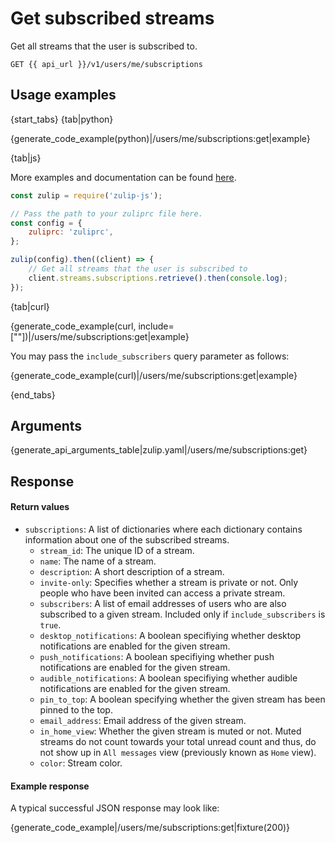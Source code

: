 # Get subscribed streams

Get all streams that the user is subscribed to.

`GET {{ api_url }}/v1/users/me/subscriptions`

## Usage examples

{start_tabs}
{tab|python}

{generate_code_example(python)|/users/me/subscriptions:get|example}

{tab|js}

More examples and documentation can be found [here](https://github.com/zulip/zulip-js).

```js
const zulip = require('zulip-js');

// Pass the path to your zuliprc file here.
const config = {
    zuliprc: 'zuliprc',
};

zulip(config).then((client) => {
    // Get all streams that the user is subscribed to
    client.streams.subscriptions.retrieve().then(console.log);
});

```

{tab|curl}

{generate_code_example(curl, include=[""])|/users/me/subscriptions:get|example}

You may pass the `include_subscribers` query parameter as follows:

{generate_code_example(curl)|/users/me/subscriptions:get|example}

{end_tabs}

## Arguments

{generate_api_arguments_table|zulip.yaml|/users/me/subscriptions:get}

## Response

#### Return values

* `subscriptions`: A list of dictionaries where each dictionary contains
  information about one of the subscribed streams.
    * `stream_id`: The unique ID of a stream.
    * `name`: The name of a stream.
    * `description`: A short description of a stream.
    * `invite-only`: Specifies whether a stream is private or not.
      Only people who have been invited can access a private stream.
    * `subscribers`: A list of email addresses of users who are also subscribed
      to a given stream. Included only if `include_subscribers` is `true`.
    * `desktop_notifications`: A boolean specifiying whether desktop notifications
      are enabled for the given stream.
    * `push_notifications`: A boolean specifiying whether push notifications
      are enabled for the given stream.
    * `audible_notifications`: A boolean specifiying whether audible notifications
      are enabled for the given stream.
    * `pin_to_top`: A boolean specifying whether the given stream has been pinned
      to the top.
    * `email_address`: Email address of the given stream.
    * `in_home_view`: Whether the given stream is muted or not. Muted streams do
      not count towards your total unread count and thus, do not show up in
      `All messages` view (previously known as `Home` view).
    * `color`: Stream color.

#### Example response

A typical successful JSON response may look like:

{generate_code_example|/users/me/subscriptions:get|fixture(200)}
